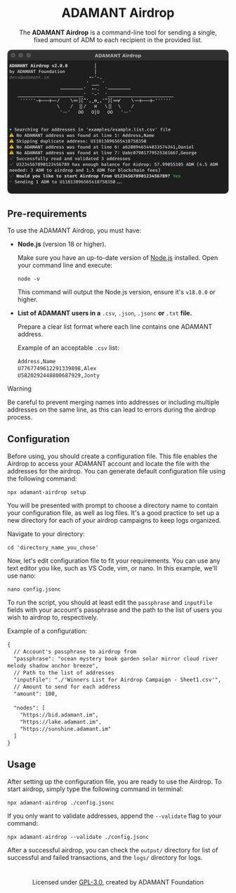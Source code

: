 <h1 align="center">ADAMANT Airdrop</h1>

<p align="center">
  The <b>ADAMANT Airdrop</b> is a command-line tool for sending a single, <br>fixed amount of ADM to each recipient in the provided list.
</p>

<p align="center">
  <img src="./.github/screenshot.png" width="600">
</p>

## Pre-requirements

To use the ADAMANT Airdrop, you must have:

- **Node.js** (version 18 or higher).

  Make sure you have an up-to-date version of [Node.js](https://nodejs.org) installed. Open your command line and execute:

  ```
  node -v
  ```

  This command will output the Node.js version, ensure it's `v18.0.0` or higher.

- **List of ADAMANT users in a** `.csv`, `.json`, `.jsonc` **or** `.txt` **file.**

  Prepare a clear list format where each line contains one ADAMANT address.

  Example of an acceptable `.csv` list:

  ```
  Address,Name
  U7767749612291339898,Alex
  U5820292448800687929,Jonty
  ```

> [!WARNING]
> Be careful to prevent merging names into addresses or including multiple addresses on the same line, as this can lead to errors during the airdrop process.

## Configuration

Before using, you should create a configuration file. This file enables the Airdrop to access your ADAMANT account and locate the file with the addresses for the airdrop. You can generate default configuration file using the following command:

```
npx adamant-airdrop setup
```

You will be presented with prompt to choose a directory name to contain your configuration file, as well as log files. It's a good practice to set up a new directory for each of your airdrop campaigns to keep logs organized.

Navigate to your directory:

```
cd 'directory_name_you_chose'
```

Now, let's edit configuration file to fit your requirements. You can use any text editor you like, such as VS Code, vim, or nano. In this example, we'll use nano:

```
nano config.jsonc
```

To run the script, you should at least edit the `passphrase` and `inputFile` fields with your account's passphrase and the path to the list of users you wish to airdrop to, respectively.

Example of a configuration:

```jsonc
{
  // Account's passphrase to airdrop from
  "passphrase": "ocean mystery book garden solar mirror cloud river melody shadow anchor breeze",
  // Path to the list of addresses
  "inputFile": "./'Winners List for Airdrop Campaign - Sheet1.csv'",
  // Amount to send for each address
  "amount": 100,

  "nodes": [
    "https://bid.adamant.im",
    "https://lake.adamant.im",
    "https://sunshine.adamant.im"
  ]
}
```

## Usage

After setting up the configuration file, you are ready to use the Airdrop. To start airdrop, simply type the following command in terminal:

```
npx adamant-airdrop ./config.jsonc
```

If you only want to validate addresses, append the `--validate` flag to your command:

```
npx adamant-airdrop --validate ./config.jsonc
```

After a successful airdrop, you can check the `output/` directory for list of successful and failed transactions, and the `logs/` directory for logs.

<h1></h1>

<p align="center">Licensed under <a href="./LICENSE">GPL-3.0</a>, created by ADAMANT Foundation</p>
